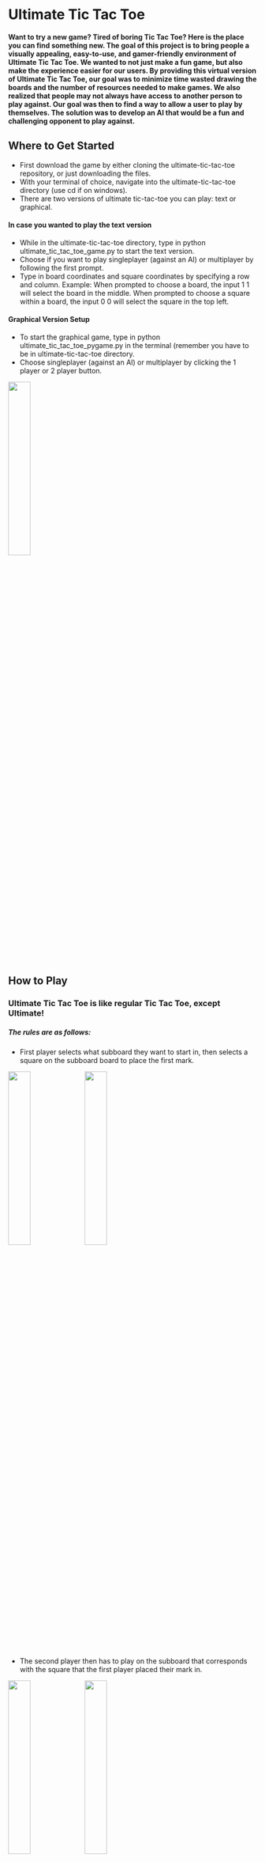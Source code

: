 # Ultimate Tic Tac Toe

#### Want to try a new game? Tired of boring Tic Tac Toe? Here is the place you can find something new. The goal of this project is to bring people a visually appealing, easy-to-use, and gamer-friendly environment of Ultimate Tic Tac Toe. We wanted to not just make a fun game, but also make the experience easier for our users. By providing this virtual version of Ultimate Tic Tac Toe, our goal was to minimize time wasted drawing the boards and the number of resources needed to make games. We also realized that people may not always have access to another person to play against. Our goal was then to find a way to allow a user to play by themselves. The solution was to develop an AI that would be a fun and challenging opponent to play against.


## Where to Get Started
* First download the game by either cloning the ultimate-tic-tac-toe repository, or just downloading the files.
* With your terminal of choice, navigate into the ultimate-tic-tac-toe directory (use cd if on windows).
* There are two versions of ultimate tic-tac-toe you can play: text or graphical.

#### In case you wanted to play the text version
* While in the ultimate-tic-tac-toe directory, type in python ultimate_tic_tac_toe_game.py to start the text version.
* Choose if you want to play singleplayer (against an AI) or multiplayer by following the first prompt.
* Type in board coordinates and square coordinates by specifying a row and column. Example: When prompted to choose a board, the input 1 1 will select the board in the middle. When prompted to choose a square within a board, the input 0 0 will select the square in the top left.

#### Graphical Version Setup
* To start the graphical game, type in python ultimate_tic_tac_toe_pygame.py in the terminal (remember you have to be in ultimate-tic-tac-toe directory.
* Choose singleplayer (against an AI) or multiplayer by clicking the 1 player or 2 player button.

<img src="images/ss1.jpg" width="30%" height="30%">

## How to Play

### Ultimate Tic Tac Toe is like regular Tic Tac Toe, except Ultimate!

##### The rules are as follows:

* First player selects what subboard they want to start in, then selects a square on the subboard board to place the first mark.

<img src="images/ss2.jpg" width="30%" height="30%">


<img src="images/ss3.1.jpg" width="30%" height="30%">

* The second player then has to play on the subboard that corresponds with the square that the first player placed their mark in.

<img src="images/ss3.2.jpg" width="30%" height="30%">


<img src="images/ss3.jpg" width="30%" height="30%">

* The players then alternate back and forth, playing on the board that corresponds with the other players move.
* You win a board just like in a regular Tic Tac Toe game, with three marks that lie in a row, column or diagonal.

<img src="images/ss6.jpg" width="30%" height="30%">

* You win the Ultimate Tic Tac Toe game, by winning three boards that lie in a row, column or diagonal.

<img src="images/ss5.jpg" width="30%" height="30%">

##### Other Rules

* If the previous players mark corresponds to a board that is completely full, or has been won by a player, then the current player can choose any board they want.

<img src="images/ss4.jpg" width="30%" height="30%">
* If no one can win three boards that lie in a row, column or diagonal, then the Ultimate Tic Tac Toe game results in a tie.

## Playing Features

#### Aesthetic and User Friendly Board
Enjoy a realistic representation of an actual Ultimate Tic Tac Toe board and forget about worrying to type in the coordinates while playing your game. With the visual representation of an Ultimate Tic Tac Toe Board and easy controls, both provided by pygame, the nuisance of typing into a command line is taken away by a simple click of the mouse. This feature allows for quick, easy, seamless, and fun play in a realistic environment.

#### Single Player VS AI
Alone with no one to play with? No worries because there is a solution for you. Challenge yourself and play against our own AI system. See if you can beat the algorithm and prove whether or not computers are smarter than humans.

### Video
<iframe width="640" height="480" src="https://drive.google.com/file/d/12DNCBdYJ0pvZacyzL9o9XGq_5EXs_Ca3/preview" allow="autoplay"></iframe>

### Link to Ultiamte Tic Tac Toe's GitHub Page:
[Download Link](https://github.com/olincollege/ultimate-tic-tac-toe)

## Creators

### Marc Eftimie
* From Laguna Beach, California
* Student at Olin College of Engineering studying electrical and computer engineering.
* My favorite food is fettuccine alfredo pasta (from trader joes).

### Kenta Burpee
* From Tokyo, Japan
* Student at Olin College of Engineering studying electrical and computer engineering.
* My favorite food is pork and kimchi fried rice.

### Satchel Sevenau
* From Bay Area, CA.
* Student at Olin College of Engineering studying engineering with computing.
* My favorite food is tacos.

## External Resources Used:
* Home page of pygame documentation: https://www.pygame.org/docs/
* Creating Tic Tac Toe board example in pygame by GeeksforGeeks: https://www.geeksforgeeks.org/tic-tac-toe-gui-in-python-using-pygame/
